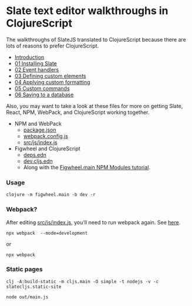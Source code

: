 # Slate text editor walkthroughs in ClojureScript

The walkthroughs of SlateJS translated to ClojureScript because there are lots of reasons to prefer ClojureScript.

* [Introduction](https://jeremyrsellars.github.io/slate-cljs-walkthroughs/#)
* [01 Installing Slate](https://jeremyrsellars.github.io/slate-cljs-walkthroughs/#w01)
* [02 Event handlers](https://jeremyrsellars.github.io/slate-cljs-walkthroughs/#w02)
* [03 Defining custom elements](https://jeremyrsellars.github.io/slate-cljs-walkthroughs/#w03)
* [04 Applying custom formatting](https://jeremyrsellars.github.io/slate-cljs-walkthroughs/#w04)
* [05 Custom commands](https://jeremyrsellars.github.io/slate-cljs-walkthroughs/#w05)
* [06 Saving to a database](https://jeremyrsellars.github.io/slate-cljs-walkthroughs/#w06)

Also, you may want to take a look at these files for more on getting Slate, React, NPM, WebPack, and ClojureScript working together.

* NPM and WebPack
    * [package.json](package.json)
    * [webpack.config.js](webpack.config.js)
    * [src/js/index.js](src/js/index.js)
* Figwheel and ClojureScript
	* [deps.edn](deps.edn)
	* [dev.cljs.edn](dev.cljs.edn)
	* Along with the [Figwheel.main NPM Modules tutorial](https://figwheel.org/docs/npm.html).

### Usage

    clojure -m figwheel.main -b dev -r


### Webpack?

After editing [src/js/index.js](src/js/index.js), you'll need to run webpack again. See [here](https://figwheel.org/docs/npm.html#create-the-indexjs-file).

    npx webpack  --mode=development

or

    npx webpack


### Static pages

    clj -A:build-static -m cljs.main -O simple -t nodejs -v -c slatecljs.static-site

    node out/main.js
